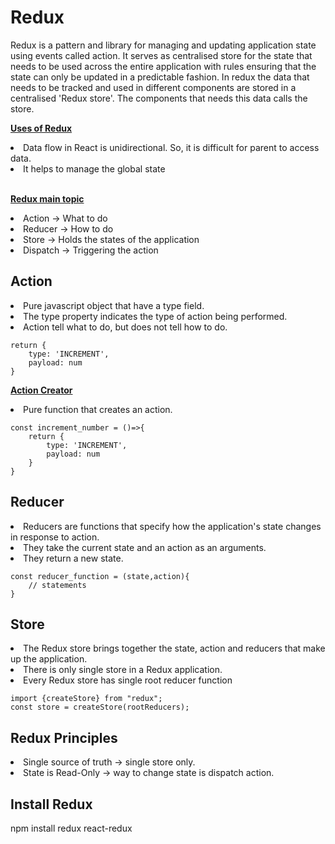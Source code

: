 # Redux

Redux is a pattern and library for managing and updating application state using events called action. It serves as centralised store for the state that needs to be used across the entire application with rules ensuring that the state can only be updated in a predictable fashion. In redux the data that needs to be tracked and used in different components are stored in a centralised 'Redux store'. The components that needs this data calls the store.

<u>**Uses of Redux**</u>

<li>Data flow in React is unidirectional. So, it is difficult for parent to access data.</li> 

<li>It helps to manage the global state</li>

<br/>

<u>**Redux main topic**</u>

<li>Action -> What to do</li>
<li>Reducer -> How to do </li>
<li>Store -> Holds the states of the application </li>
<li>Dispatch -> Triggering the action</li>

## Action 

<li>Pure javascript object that have a type field.</li>
<li>The type property indicates the type of action being performed.</li>
<li>Action tell what to do, but does not tell how to do.</li>

```
return {
    type: 'INCREMENT',
    payload: num
}
```

<u>**Action Creator**</u>

<li>Pure function that creates an action.</li>

```
const increment_number = ()=>{
    return {
        type: 'INCREMENT',
        payload: num
    }
}
```

## Reducer

<li>Reducers are functions that specify how the application's state changes in response to action.</li>
<li>They take the current state and an action as an arguments.</li>
<li>They return a new state.</li>

```
const reducer_function = (state,action){
    // statements
}

```

## Store

<li>The Redux store brings together the state, action and reducers that make up the application.</li>
<li>There is only single store in a Redux application.</li>
<li>Every Redux store has single root reducer function</li>

```
import {createStore} from "redux";
const store = createStore(rootReducers); 
```

## Redux Principles

<li>Single source of truth -> single store only.</li>
<li>State is Read-Only -> way to change state is dispatch action.</li>

## Install Redux

npm install redux react-redux